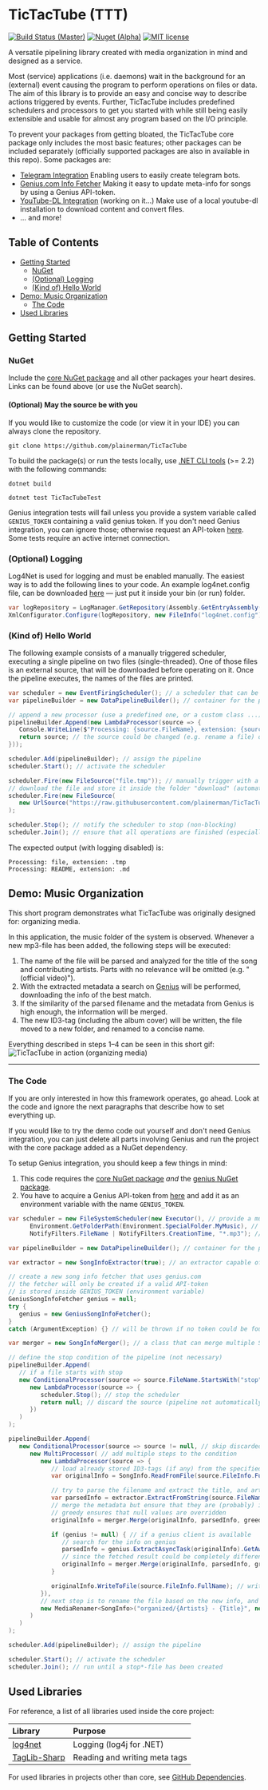 # TicTacTube (TTT)
[![Build Status (Master)](https://img.shields.io/travis/plainerman/TicTacTube/master.svg?style=for-the-badge&logo=travis)](https://travis-ci.org/plainerman/TicTacTube/branches#)	[![Nuget (Alpha)](https://img.shields.io/nuget/vpre/TTT.TicTacTube.svg?style=for-the-badge&logo=nuget)](https://www.nuget.org/packages/TTT.TicTacTube)	[![MIT license](https://img.shields.io/github/license/mashape/apistatus.svg?style=for-the-badge)](http://choosealicense.com/licenses/mit)

A versatile pipelining library created with media organization in mind and designed as a service.

Most (service) applications (i.e. daemons) wait in the background for an (external) event causing the program to perform operations on files or data.
The aim of this library is to provide an easy and concise way to describe actions triggered by events. Further, TicTacTube includes predefined schedulers and processors to get you started with while still being easily extensible and usable for almost any program based on the I/O principle.

To prevent your packages from getting bloated, the TicTacTube core package only includes the most basic features; other packages can be included separately (officially supported packages are also in available in this repo).
Some packages are:
* [Telegram Integration](https://www.nuget.org/packages/TTT.TicTacTube.Telegram/) Enabling users to easily create telegram bots.
* [Genius.com Info Fetcher](https://www.nuget.org/packages/TTT.TicTacTube.Genius/) Making it easy to update meta-info for songs by using a Genius API-token.
* [YouTube-DL Integration](https://github.com/plainerman/TicTacTube/tree/master/TicTacTubeCore.YoutubeDL) (working on it...) Make use of a local youtube-dl installation to download content and convert files.
* ... and more!

## Table of Contents
* [Getting Started](#getting-started)
	+ [NuGet](#nuget)
	+ [(Optional) Logging](#optional-logging)
	+ [(Kind of) Hello World](#kind-of-hello-world)
* [Demo: Music Organization](#demo-music-organization)
	+ [The Code](#the-code)
* [Used Libraries](#used-libraries)

## Getting Started

### NuGet

Include the [core NuGet package](https://www.nuget.org/packages/TTT.TicTacTube) and all other packages your heart desires. Links can be found above (or use the NuGet search).

#### (Optional) May the source be with you

If you would like to customize the code (or view it in your IDE) you can always clone the repository.

```Shell
git clone https://github.com/plainerman/TicTacTube
```

To build the package(s) or run the tests locally, use [.NET CLI tools](https://docs.microsoft.com/en-us/dotnet/core/tools/?tabs=netcore2x) (>= 2.2) with the following commands:

```Shell
dotnet build
```

```Shell
dotnet test TicTacTubeTest
```

Genius integration tests will fail unless you provide a system variable called `GENIUS_TOKEN` containing a valid genius token. If you don't need Genius integration, you can ignore those; otherwise request an API-token [here](https://genius.com/api-clients/new).
Some tests require an active internet connection.

### (Optional) Logging
Log4Net is used for logging and must be enabled manually. The easiest way is to add the following lines to your code. An example log4net.config file, can be downloaded [here](https://github.com/plainerman/TicTacTube/blob/master/TicTacTubeDemo/log4net.config) &mdash; just put it inside your bin (or run) folder. 
```C#
var logRepository = LogManager.GetRepository(Assembly.GetEntryAssembly());
XmlConfigurator.Configure(logRepository, new FileInfo("log4net.config"));
```

### (Kind of) Hello World
The following example consists of a manually triggered scheduler, executing a single pipeline on two files (single-threaded). One of those files is an external source, that will be downloaded before operating on it. Once the pipeline executes, the names of the files are printed.
```C#
var scheduler = new EventFiringScheduler(); // a scheduler that can be triggered by calling a function
var pipelineBuilder = new DataPipelineBuilder(); // container for the pipeline

// append a new processor (use a predefined one, or a custom class ...)
pipelineBuilder.Append(new LambdaProcessor(source => {
   Console.WriteLine($"Processing: {source.FileName}, extension: {source.FileExtension}");
   return source; // the source could be changed (e.g. rename a file) or set to null
}));

scheduler.Add(pipelineBuilder); // assign the pipeline
scheduler.Start(); // activate the scheduler

scheduler.Fire(new FileSource("file.tmp")); // manually trigger with a given data source
// download the file and store it inside the folder "download" (automatically created)
scheduler.Fire(new FileSource(
   new UrlSource("https://raw.githubusercontent.com/plainerman/TicTacTube/master/README.md"), "download")
);

scheduler.Stop(); // notify the scheduler to stop (non-blocking)
scheduler.Join(); // ensure that all operations are finished (especially downloading)
```

The expected output (with logging disabled) is:

```
Processing: file, extension: .tmp
Processing: README, extension: .md
```

## Demo: Music Organization

This short program demonstrates what TicTacTube was originally designed for: organizing media.

In this application, the music folder of the system is observed. Whenever a new mp3-file has been added, the following steps will be executed:
1. The name of the file will be parsed and analyzed for the title of the song and contributing artists. Parts with no relevance will be omitted (e.g. "(official video)").
2. With the extracted metadata a search on [Genius](https://genius.com) will be performed, downloading the info of the best match.
3. If the similarity of the parsed filename and the metadata from Genius is high enough, the information will be merged.
4. The new ID3-tag (including the album cover) will be written, the file moved to a new folder, and renamed to a concise name.

Everything described in steps 1&ndash;4 can be seen in this short gif: 
![TicTacTube in action (organizing media)](https://i.imgur.com/1TcVyIt.gif)

----------------------------------------------------------------
### The Code
If you are only interested in how this framework operates, go ahead. Look at the code and ignore the next paragraphs that describe how to set everything up.

If you would like to try the demo code out yourself and don't need Genius integration, you can just delete all parts involving Genius and run the project with the core package added as a NuGet dependency.

To setup Genius integration, you should keep a few things in mind: 
1. This code requires the [core NuGet package](https://www.nuget.org/packages/TTT.TicTacTube/) *and* the [genius NuGet package](https://www.nuget.org/packages/TTT.TicTacTube.Genius/).
2. You have to acquire a Genius API-token from [here](https://genius.com/api-clients/new) and add it as an environment variable with the name `GENIUS_TOKEN`.

```C#
var scheduler = new FileSystemScheduler(new Executor(), // provide a multi-threaded executor
      Environment.GetFolderPath(Environment.SpecialFolder.MyMusic), // watch user's music folder
      NotifyFilters.FileName | NotifyFilters.CreationTime, "*.mp3"); // trigger on new mp3-files

var pipelineBuilder = new DataPipelineBuilder(); // container for the pipeline

var extractor = new SongInfoExtractor(true); // an extractor capable of parsing filenames

// create a new song info fetcher that uses genius.com
// the fetcher will only be created if a valid API-token
// is stored inside GENIUS_TOKEN (environment variable)
GeniusSongInfoFetcher genius = null;
try {
   genius = new GeniusSongInfoFetcher();
}
catch (ArgumentException) {} // will be thrown if no token could be found

var merger = new SongInfoMerger(); // a class that can merge multiple SongInfo instances

// define the stop condition of the pipeline (not necessary)
pipelineBuilder.Append(
   // if a file starts with stop
   new ConditionalProcessor(source => source.FileName.StartsWith("stop"),
      new LambdaProcessor(source => {
         scheduler.Stop(); // stop the scheduler
         return null; // discard the source (pipeline not automatically stopped)
      })
   )
);

pipelineBuilder.Append(
   new ConditionalProcessor(source => source != null, // skip discarded sources
      new MultiProcessor( // add multiple steps to the condition
         new LambdaProcessor(source => {
            // load already stored ID3-tags (if any) from the specified file
            var originalInfo = SongInfo.ReadFromFile(source.FileInfo.FullName);

            // try to parse the filename and extract the title, and artist(s)
            var parsedInfo = extractor.ExtractFromString(source.FileName);
            // merge the metadata but ensure that they are (probably) identical
            // greedy ensures that null values are overridden
            originalInfo = merger.Merge(originalInfo, parsedInfo, greedy: true);

            if (genius != null) { // if a genius client is available
               // search for the info on genius
               parsedInfo = genius.ExtractAsyncTask(originalInfo).GetAwaiter().GetResult();
               // since the fetched result could be completely different, non-greedy merging is important
               originalInfo = merger.Merge(originalInfo, parsedInfo, greedy: false);
            }

            originalInfo.WriteToFile(source.FileInfo.FullName); // write new metadata back
         }),
         // next step is to rename the file based on the new info, and move it to the "organized" folder
         new MediaRenamer<SongInfo>("organized/{Artists} - {Title}", new SongInfoExtractor(false))
      )
   )
);

scheduler.Add(pipelineBuilder); // assign the pipeline

scheduler.Start(); // activate the scheduler
scheduler.Join(); // run until a stop*-file has been created
```

## Used Libraries
For reference, a list of all libraries used inside the core project:

| Library                             | Purpose                           |
| :-----------------------------------|:----------------------------------|
| [log4net](https://logging.apache.org/log4net/) | Logging (log4j for .NET) |
| [TagLib-Sharp](https://github.com/mono/taglib-sharp/) | Reading and writing meta tags |

For used libraries in projects other than core, see [GitHub Dependencies](https://github.com/plainerman/TicTacTube/network/dependencies).
